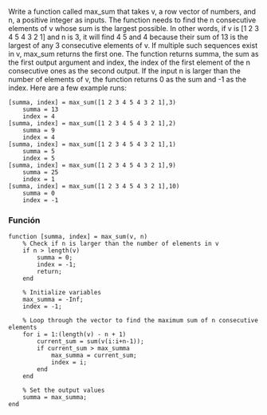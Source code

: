 Write a function called max_sum that takes v, a row vector of numbers, and n, a positive integer as inputs. The function needs to find the n consecutive elements of v whose sum is the largest possible. In other words, if v is [1 2 3 4 5 4 3 2 1] and n is 3, it will find 4 5 and 4 because their sum of 13 is the largest of any 3 consecutive elements of v. If multiple such sequences exist in v, max_sum returns the first one. The function returns summa, the sum as the first output argument and index, the index of the first element of the n consecutive ones as the second output. If the input n is larger than the number of elements of v, the function returns 0 as the sum and -1 as the index. Here are a few example runs: 
```
[summa, index] = max_sum([1 2 3 4 5 4 3 2 1],3)
    summa = 13 
    index = 4
[summa, index] = max_sum([1 2 3 4 5 4 3 2 1],2) 
    summa = 9 
    index = 4
[summa, index] = max_sum([1 2 3 4 5 4 3 2 1],1) 
    summa = 5 
    index = 5
[summa, index] = max_sum([1 2 3 4 5 4 3 2 1],9) 
    summa = 25 
    index = 1
[summa, index] = max_sum([1 2 3 4 5 4 3 2 1],10) 
    summa = 0 
    index = -1
```

### Función
```
function [summa, index] = max_sum(v, n)
    % Check if n is larger than the number of elements in v
    if n > length(v)
        summa = 0;
        index = -1;
        return;
    end
    
    % Initialize variables
    max_summa = -Inf;
    index = -1;
    
    % Loop through the vector to find the maximum sum of n consecutive elements
    for i = 1:(length(v) - n + 1)
        current_sum = sum(v(i:i+n-1));
        if current_sum > max_summa
            max_summa = current_sum;
            index = i;
        end
    end
    
    % Set the output values
    summa = max_summa;
end
```
